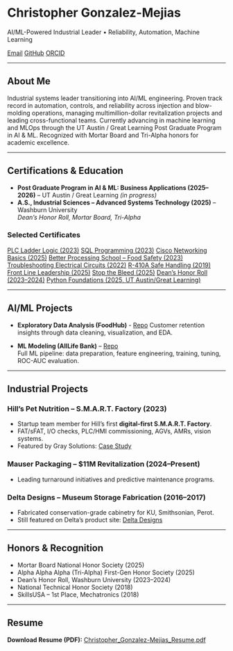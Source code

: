 <link rel="preconnect" href="https://fonts.googleapis.com">
<link rel="preconnect" href="https://fonts.gstatic.com" crossorigin>
<link href="https://fonts.googleapis.com/css2?family=Inter:wght@400;500;600;700&family=Plus+Jakarta+Sans:wght@500;600;700&display=swap" rel="stylesheet">
<link rel="stylesheet" href="/assets/css/style.css">

<!-- ADD markdown="1" here -->
<div class="main-content" markdown="1">

# Christopher Gonzalez-Mejias
<p class="hero-sub">AI/ML-Powered Industrial Leader • Reliability, Automation, Machine Learning</p>

<div class="links-row">
  <a class="badge" href="mailto:automationspecialist72@yahoo.com">Email</a>
  <a class="badge" href="https://github.com/CGM-AIML">GitHub</a>
  <a class="badge" href="https://orcid.org/0009-0006-4627-6960">ORCID</a>
</div>

---

## About Me
Industrial systems leader transitioning into AI/ML engineering. Proven track record in automation, controls, and reliability across injection and blow-molding operations, managing multimillion-dollar revitalization projects and leading cross-functional teams. Currently advancing in machine learning and MLOps through the UT Austin / Great Learning Post Graduate Program in AI & ML. Recognized with Mortar Board and Tri-Alpha honors for academic excellence.  

---

## Certifications & Education
- **Post Graduate Program in AI & ML: Business Applications (2025–2026)** – UT Austin / Great Learning *(in progress)*
- **A.S., Industrial Sciences – Advanced Systems Technology (2025)** – Washburn University  
   *Dean’s Honor Roll, Mortar Board, Tri-Alpha*  

### Selected Certificates
<a href="/assets/docs/Learning_PLC_Ladder_Logic_2023_CGM.pdf" target="_blank" rel="noopener noreferrer">PLC Ladder Logic (2023)</a>
<a href="/assets/docs/CertificateOfCompletion_Learning_SQL_Programming_CGM_2023.pdf" target="_blank" rel="noopener noreferrer">SQL Programming (2023)</a>
<a href="/assets/docs/Basics_of_Cisco_Networking_Christopher_Gonzalez-Mejias_2025.pdf" target="_blank" rel="noopener noreferrer">Cisco Networking Basics (2025)</a>
<a href="/assets/docs/Better_Processing_School_Christopher_Gonzalez-Mejias_Cert-Signed_2023.pdf" target="_blank" rel="noopener noreferrer">Better Processing School – Food Safety (2023)</a>
<a href="/assets/docs/SimuTech_Troubleshooting_Electrical_Circuits_2022_CGM.pdf" target="_blank" rel="noopener noreferrer">Troubleshooting Electrical Circuits (2022)</a>
<a href="/assets/docs/ACR_Safety_R410A_Chris_Gonzalez-Mejias_2019.pdf" target="_blank" rel="noopener noreferrer">R-410A Safe Handling (2019)</a>
<a href="/assets/docs/FLL_Certificate_of_Achievement_CGM_2025.pdf" target="_blank" rel="noopener noreferrer">Front Line Leadership (2025)</a>
<a href="/assets/docs/Stop_The_Bleed_C_Gonzalez-Mejias.pdf" target="_blank" rel="noopener noreferrer">Stop the Bleed (2025)</a>
<a href="/assets/docs/Gonzalez-Mejias_Christopher_Deans_Honor_Roll_2023-2024.pdf" target="_blank" rel="noopener noreferrer">Dean’s Honor Roll (2023–2024)</a>
<a href="/assets/docs/Python_Foundations_Christopher_Gonzalez-Mejias.pdf" target="_blank" rel="noopener noreferrer">Python Foundations (2025, UT Austin/Great Learning)</a>

---

## AI/ML Projects
- **Exploratory Data Analysis (FoodHub)** -
  <a href="https://github.com/CGM-AIML/Exploratory-Data-Analysis" target="_blank" rel="noopener noreferrer">Repo</a> 
  Customer retention insights through data cleaning, visualization, and EDA.  

- **ML Modeling (AllLife Bank)** – 
  <a href="https://github.com/CGM-AIML/ML-Modeling" target="_blank" rel="noopener noreferrer">Repo</a>  
  Full ML pipeline: data preparation, feature engineering, training, tuning, ROC-AUC evaluation.   

---

## Industrial Projects
### Hill’s Pet Nutrition – S.M.A.R.T. Factory (2023)
- Startup team member for Hill’s first **digital-first S.M.A.R.T. Factory**.  
- FAT/sFAT, I/O checks, PLC/HMI commissioning, AGVs, AMRs, vision systems.  
- Featured by Gray Solutions: 
  <a href="https://www.gray.com/projects/hills-pet-nutrition/" target="_blank" rel="noopener noreferrer">Case Study</a>  

### Mauser Packaging – $11M Revitalization (2024–Present)
- Leading turnaround initiatives and predictive maintenance programs.  

### Delta Designs – Museum Storage Fabrication (2016–2017)
- Fabricated conservation-grade cabinetry for KU, Smithsonian, Perot.  
- Still featured on Delta’s product site: 
  <a href="https://www.deltadesignsltd.com/our-products/" target="_blank" rel="noopener noreferrer">Delta Designs</a>  

---

## Honors & Recognition
- Mortar Board National Honor Society (2025)  
- Alpha Alpha Alpha (Tri-Alpha) First-Gen Honor Society (2025)  
- Dean’s Honor Roll, Washburn University (2023–2024)  
- National Technical Honor Society (2018)  
- SkillsUSA – 1st Place, Mechatronics (2018)  

---

## Resume
**Download Resume (PDF):** 
<a href="/assets/docs/Christopher_Gonzalez-Mejias_Resume.pdf" target="_blank" rel="noopener noreferrer">Christopher_Gonzalez-Mejias_Resume.pdf</a>

</div>
